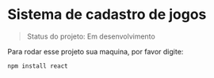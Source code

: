 <h1> Sistema de cadastro de jogos</h1>

> Status do projeto: Em desenvolvimento

Para rodar esse projeto sua maquina, por favor digite:

~~~
npm install react
~~~

